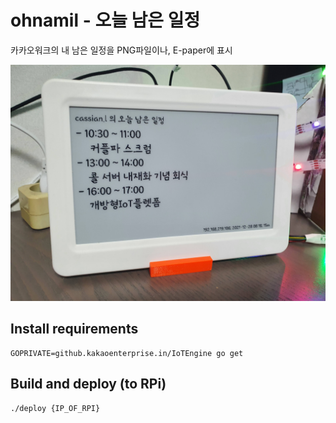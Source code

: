 # ohnamil - 오늘 남은 일정

카카오워크의 내 남은 일정을 PNG파일이나, E-paper에 표시

![ohilnam-epaper](_img/ohilnam.jpg)

## Install requirements

    GOPRIVATE=github.kakaoenterprise.in/IoTEngine go get

## Build and deploy (to RPi)

    ./deploy {IP_OF_RPI}

